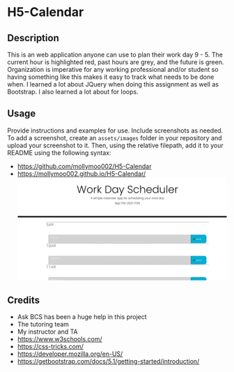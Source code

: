 # H5-Calendar
## Description
This is an web application anyone can use to plan their work day 9 - 5. The current hour is highlighted red, past hours are grey, and the future is green. Organization is imperative for any working professional and/or student so having something like this makes it easy to track what needs to be done when. I learned a lot about JQuery when doing this assignment as well as Bootstrap. I also learned a lot about for loops.
## Usage
Provide instructions and examples for use. Include screenshots as needed.
To add a screenshot, create an `assets/images` folder in your repository and upload your screenshot to it. Then, using the relative filepath, add it to your README using the following syntax:
- https://github.com/mollymoo002/H5-Calendar
- https://mollymoo002.github.io/H5-Calendar/
   ![screenshot of the calendar app](assets/images/screenshot.jpg)
## Credits
- Ask BCS has been a huge help in this project
- The tutoring team
- My instructor and TA
- https://www.w3schools.com/
- https://css-tricks.com/
- https://developer.mozilla.org/en-US/
- https://getbootstrap.com/docs/5.1/getting-started/introduction/

